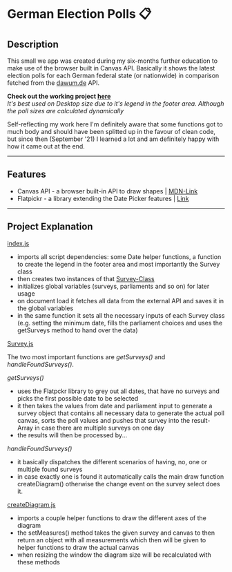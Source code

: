 # German Election Polls :clipboard:

## Description

This small we app was created during my six-months further education to make use of the browser built in Canvas API.
Basically it shows the latest election polls for each German federal state (or nationwide) in comparison fetched from the [dawum.de](https://dawum.de/) API.

**Check out the working project [here](http://wahlumfragen.renderness.com/)**
<br>
_It's best used on Desktop size due to it's legend in the footer area. Although the poll sizes are calculated dynamically_

Self-reflecting my work here I'm definitely aware that some functions got to much body and should have been splitted up in the favour of clean code, but since then (September '21) I learned a lot and am definitely happy with how it came out at the end.

---

## Features

-   Canvas API - a browser built-in API to draw shapes | [MDN-Link](https://developer.mozilla.org/en-US/docs/Web/API/Canvas_API)
-   Flatpickr - a library extending the Date Picker features | [Link](https://flatpickr.js.org/)

---

## Project Explanation

[index.js](/index.js)

-   imports all script dependencies: some Date helper functions, a function to create the legend in the footer area and most importantly the Survey class
-   then creates two instances of that [Survey-Class](/scripts/Survey.js)
-   initializes global variables (surveys, parliaments and so on) for later usage
-   on document load it fetches all data from the external API and saves it in the global variables
-   in the same function it sets all the necessary inputs of each Survey class (e.g. setting the minimum date, fills the parliament choices and uses the getSurveys method to hand over the data)

[Survey.js](/scripts/Survey.js)

The two most important functions are _getSurveys()_ and _handleFoundSurveys()_.

_getSurveys()_

-   uses the Flatpckr library to grey out all dates, that have no surveys and picks the first possible date to be selected
-   it then takes the values from date and parliament input to generate a survey object that contains all necessary data to generate the actual poll canvas, sorts the poll values and pushes that survey into the result-Array in case there are multiple surveys on one day
-   the results will then be processed by...

_handleFoundSurveys()_

-   it basically dispatches the different scenarios of having, no, one or multiple found surveys
-   in case exactly one is found it automatically calls the main draw function createDiagram() otherwise the change event on the survey select does it.

[createDiagram.js](/scripts/createDiagram.js)

-   imports a couple helper functions to draw the different axes of the diagram
-   the setMeasures() method takes the given survey and canvas to then return an object with all measurements which then will be given to helper functions to draw the actual canvas
-   when resizing the window the diagram size will be recalculated with these methods
